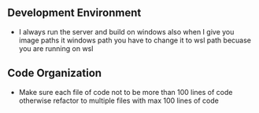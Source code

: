 ## Development Environment
- I always run the server and build on windows also when I give you image paths it windows path you have to change it to wsl path becuase you are running on wsl

## Code Organization
- Make sure each file of code not to be more than 100 lines of code otherwise refactor to multiple files with max 100 lines of code